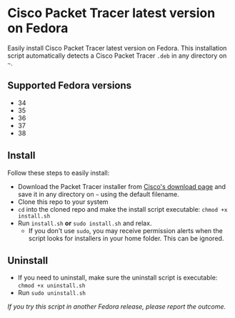 # Cisco Packet Tracer latest version on Fedora

Easily install Cisco Packet Tracer latest version on Fedora. This installation script automatically detects a Cisco Packet Tracer `.deb` in any directory on `~`.

## Supported Fedora versions

- 34
- 35
- 36
- 37
- 38

## Install

Follow these steps to easily install:

- Download the Packet Tracer installer from [Cisco's download page](https://www.netacad.com/portal/node/488) and save it in any directory on `~` using the default filename.
- Clone this repo to your system
- `cd` into the cloned repo and make the install script executable: `chmod +x install.sh`
- Run `install.sh` **or** `sudo install.sh` and relax.
  - If you don't use `sudo`, you may receive permission alerts when the script looks for installers in your home folder. This can be ignored.

## Uninstall

- If you need to uninstall, make sure the uninstall script is executable: `chmod +x uninstall.sh`
- Run `sudo uninstall.sh`

_If you try this script in another Fedora release, please report the outcome._
